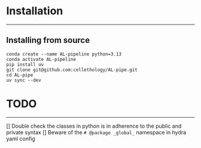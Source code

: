# Installation
----
## Installing from source
```
conda create --name AL-pipeline python=3.13
conda activate AL-pipeline
pip install uv
git clone git@github.com:cellethology/AL-pipe.git
cd AL-pipe
uv sync --dev
```

# TODO 
------
[] Double check the classes in python is in adherence to the public and private syntax
[] Beware of the `# @package _global_` namespace in hydra yaml config